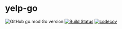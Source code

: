 # yelp-go

![GitHub go.mod Go version](https://img.shields.io/github/go-mod/go-version/JoshuaPortelance/go-yelp)
[![Build Status](https://travis-ci.com/JoshuaPortelance/go-yelp.svg?token=qaKmxckZFKPT1MXTqhmw&branch=main)](https://travis-ci.com/JoshuaPortelance/go-yelp)
[![codecov](https://codecov.io/gh/JoshuaPortelance/go-yelp/branch/main/graph/badge.svg?token=F8G736FYQ3)](https://codecov.io/gh/JoshuaPortelance/go-yelp)